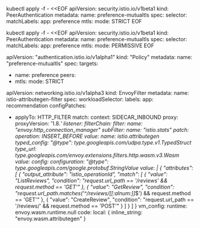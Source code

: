 kubectl apply -f - <<EOF
apiVersion: security.istio.io/v1beta1
kind: PeerAuthentication
metadata:
  name: preference-mutualtls
spec:
  selector:
    matchLabels:
      app: preference
  mtls:
    mode: STRICT
EOF


kubectl apply -f - <<EOF
apiVersion: security.istio.io/v1beta1
kind: PeerAuthentication
metadata:
  name: preference-mutualtls
spec:
  selector:
    matchLabels:
      app: preference
  mtls:
    mode: PERMISSIVE
EOF




apiVersion: "authentication.istio.io/v1alpha1"
kind: "Policy"
metadata:
  name: "preference-mutualtls"
spec:
  targets:
  - name: preference
  peers:
  - mtls:
      mode: STRICT




apiVersion: networking.istio.io/v1alpha3
kind: EnvoyFilter
metadata:
  name: istio-attributegen-filter
spec:
  workloadSelector:
    labels:
      app: recommendation
  configPatches:
  - applyTo: HTTP_FILTER
    match:
      context: SIDECAR_INBOUND
      proxy:
        proxyVersion: '1\.8.*'
      listener:
        filterChain:
          filter:
            name: "envoy.http_connection_manager"
            subFilter:
              name: "istio.stats"
    patch:
      operation: INSERT_BEFORE
      value:
        name: istio.attributegen
        typed_config:
          "@type": type.googleapis.com/udpa.type.v1.TypedStruct
          type_url: type.googleapis.com/envoy.extensions.filters.http.wasm.v3.Wasm
          value:
            config:
              configuration:
                "@type": type.googleapis.com/google.protobuf.StringValue
                value: |
                {
                  "attributes": [
                    {
                      "output_attribute": "istio_operationId",
                      "match": [
                        {
                          "value": "ListReviews",
                          "condition": "request.url_path == '/reviews' && request.method == 'GET'"
                        },
                        {
                          "value": "GetReview",
                          "condition": "request.url_path.matches('^/reviews/[[:alnum:]]*$') && request.method == 'GET'"
                        },
                        {
                          "value": "CreateReview",
                          "condition": "request.url_path == '/reviews/' && request.method == 'POST'"
                        }
                      ]
                    }
                  ]
                }
              vm_config:
                runtime: envoy.wasm.runtime.null
                code:
                  local: { inline_string: "envoy.wasm.attributegen" }
